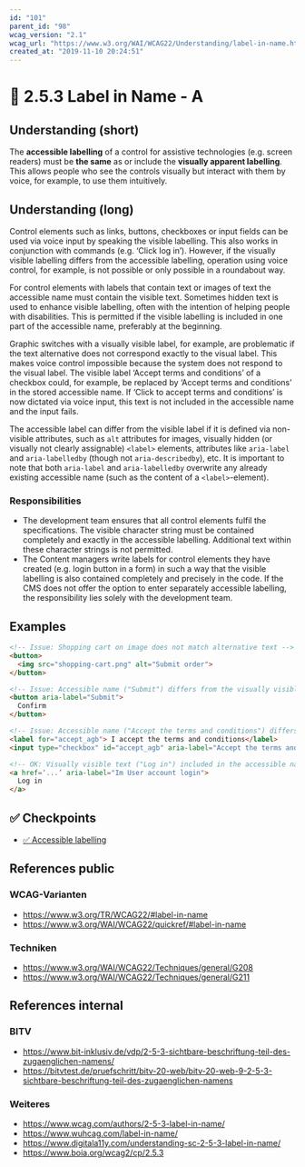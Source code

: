 ```yaml
---
id: "101"
parent_id: "98"
wcag_version: "2.1"
wcag_url: "https://www.w3.org/WAI/WCAG22/Understanding/label-in-name.html"
created_at: "2019-11-10 20:24:51"
---
```


# 📜 2.5.3 Label in Name - A

## Understanding (short)

The **accessible labelling** of a control for assistive technologies (e.g. screen readers) must be **the same** as or include the **visually apparent labelling**. This allows people who see the controls visually but interact with them by voice, for example, to use them intuitively.

## Understanding (long)

Control elements such as links, buttons, checkboxes or input fields can be used via voice input by speaking the visible labelling. This also works in conjunction with commands (e.g. ‘Click log in’). However, if the visually visible labelling differs from the accessible labelling, operation using voice control, for example, is not possible or only possible in a roundabout way.

For control elements with labels that contain text or images of text the accessible name must contain the visible text. Sometimes hidden text is used to enhance visible labelling, often with the intention of helping people with disabilities. This is permitted if the visible labelling is included in one part of the accessible name, preferably at the beginning.

Graphic switches with a visually visible label, for example, are problematic if the text alternative does not correspond exactly to the visual label. This makes voice control impossible because the system does not respond to the visual label. The visible label ‘Accept terms and conditions’ of a checkbox could, for example, be replaced by ‘Accept terms and conditions’ in the stored accessible name. If ‘Click to accept terms and conditions’ is now dictated via voice input, this text is not included in the accessible name and the input fails.

The accessible label can differ from the visible label if it is defined via non-visible attributes, such as `alt` attributes for images, visually hidden (or visually not clearly assignable) `<label>` elements, attributes like `aria-label` and `aria-labelledby` (though not `aria-describedby`), etc. It is important to note that both `aria-label` and `aria-labelledby` overwrite any already existing accessible name (such as the content of a `<label>`-element).

### Responsibilities

- The development team ensures that all control elements fulfil the specifications. The visible character string must be contained completely and exactly in the accessible labelling. Additional text within these character strings is not permitted.
- The Content managers write labels for control elements they have created (e.g. login button in a form) in such a way that the visible labelling is also contained completely and precisely in the code. If the CMS does not offer the option to enter separately accessible labelling, the responsibility lies solely with the development team.

## Examples

```html
<!-- Issue: Shopping cart on image does not match alternative text -->
<button>
  <img src="shopping-cart.png" alt="Submit order">
</button>

<!-- Issue: Accessible name ("Submit") differs from the visually visible text ("Confirm") -->
<button aria-label="Submit">
  Confirm
</button>

<!-- Issue: Accessible name ("Accept the terms and conditions") differs from the visually visible text ("I accept the ") -->
<label for="accept_agb"> I accept the terms and conditions</label>
<input type="checkbox" id="accept_agb" aria-label="Accept the terms and conditions" />

<!-- OK: Visually visible text ("Log in") included in the accessible name ("Log in to user account") -->
<a href=‘...’ aria-label="Im User account login">
  Log in
</a>
```

## ✅ Checkpoints

- [✅ Accessible labelling](accessible-labelling)

## References public

### WCAG-Varianten
- <https://www.w3.org/TR/WCAG22/#label-in-name>
- <https://www.w3.org/WAI/WCAG22/quickref/#label-in-name>

### Techniken
- <https://www.w3.org/WAI/WCAG22/Techniques/general/G208>
- <https://www.w3.org/WAI/WCAG22/Techniques/general/G211>

## References internal

### BITV
- <https://www.bit-inklusiv.de/vdp/2-5-3-sichtbare-beschriftung-teil-des-zugaenglichen-namens/>
- <https://bitvtest.de/pruefschritt/bitv-20-web/bitv-20-web-9-2-5-3-sichtbare-beschriftung-teil-des-zugaenglichen-namens>

### Weiteres
- <https://www.wcag.com/authors/2-5-3-label-in-name/>
- <https://www.wuhcag.com/label-in-name/>
- <https://www.digitala11y.com/understanding-sc-2-5-3-label-in-name/>
- <https://www.boia.org/wcag2/cp/2.5.3>
